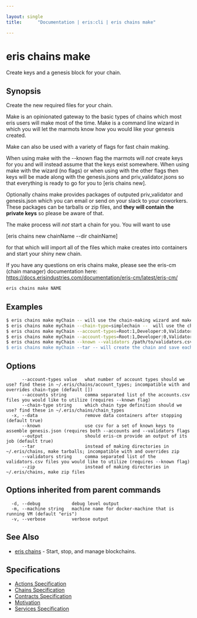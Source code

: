 ```yaml
---

layout: single
title:      "Documentation | eris:cli | eris chains make"

---
```


# eris chains make

Create keys and a genesis block for your chain.

## Synopsis

Create the new required files for your chain.

Make is an opinionated gateway to the basic types of chains which most eris users
will make most of the time. Make is a command line wizard in which you will let
the marmots know how you would like your genesis created.

Make can also be used with a variety of flags for fast chain making.

When using make with the --known flag the marmots will *not* create keys for you
and will instead assume that the keys exist somewhere. When using make with the
wizard (no flags) or when using with the other flags then keys will be made along
with the genesis.jsons and priv_validator.jsons so that everything is ready to go
for you to [eris chains new].

Optionally chains make provides packages of outputed priv_validator and genesis.json
which you can email or send on your slack to your coworkers. These packages can
be tarballs or zip files, and **they will contain the private keys** so please
be aware of that.

The make process will *not* start a chain for you. You will want to use

[eris chains new chainName --dir chainName]

for that which will import all of the files which make creates into containers and
start your shiny new chain.

If you have any questions on eris chains make, please see the eris-cm (chain manager)
documentation here:
https://docs.erisindustries.com/documentation/eris-cm/latest/eris-cm/


```bash
eris chains make NAME
```

## Examples

```bash
$ eris chains make myChain -- will use the chain-making wizard and make your chain named myChain (interactive)
$ eris chains make myChain --chain-type=simplechain --  will use the chain type definition files to make your chain named myChain (non-interactive)
$ eris chains make myChain --account-types=Root:1,Developer:0,Validator:0,Participant:1 -- will use the flag to make your chain named myChain (non-interactive)
$ eris chains make myChain --account-types=Root:1,Developer:0,Validator:0,Participant:1 --chain-type=simplechain -- account types trump chain types, this command will use the flags to make the chain (non-interactive)
$ eris chains make myChain --known --validators /path/to/validators.csv --accounts /path/to/accounts.csv -- will use the csv file to make your chain named myChain (non-interactive) (won't make keys)
$ eris chains make myChain --tar -- will create the chain and save each of the "bundles" as tarballs which can be used by colleagues to start their chains

```

## Options

```
      --account-types value   what number of account types should we use? find these in ~/.eris/chains/account_types; incompatible with and overrides chain-type (default [])
      --accounts string       comma separated list of the accounts.csv files you would like to utilize (requires --known flag)
      --chain-type string     which chain type definition should we use? find these in ~/.eris/chains/chain_types
  -x, --data                  remove data containers after stopping (default true)
      --known                 use csv for a set of known keys to assemble genesis.json (requires both --accounts and --validators flags
      --output                should eris-cm provide an output of its job (default true)
      --tar                   instead of making directories in ~/.eris/chains, make tarballs; incompatible with and overrides zip
      --validators string     comma separated list of the validators.csv files you would like to utilize (requires --known flag)
      --zip                   instead of making directories in ~/.eris/chains, make zip files
```

## Options inherited from parent commands

```
  -d, --debug            debug level output
  -m, --machine string   machine name for docker-machine that is running VM (default "eris")
  -v, --verbose          verbose output
```

## See Also

* [eris chains](/docs/documentation/cli/0.11.3/eris_chains/)	 - Start, stop, and manage blockchains.

## Specifications

* [Actions Specification](/docs/documentation/cli/0.11.3/actions_specification/)
* [Chains Specification](/docs/documentation/cli/0.11.3/chains_specification/)
* [Contracts Specification](/docs/documentation/cli/0.11.3/contracts_specification/)
* [Motivation](/docs/documentation/cli/0.11.3/motivation/)
* [Services Specification](/docs/documentation/cli/0.11.3/services_specification/)

